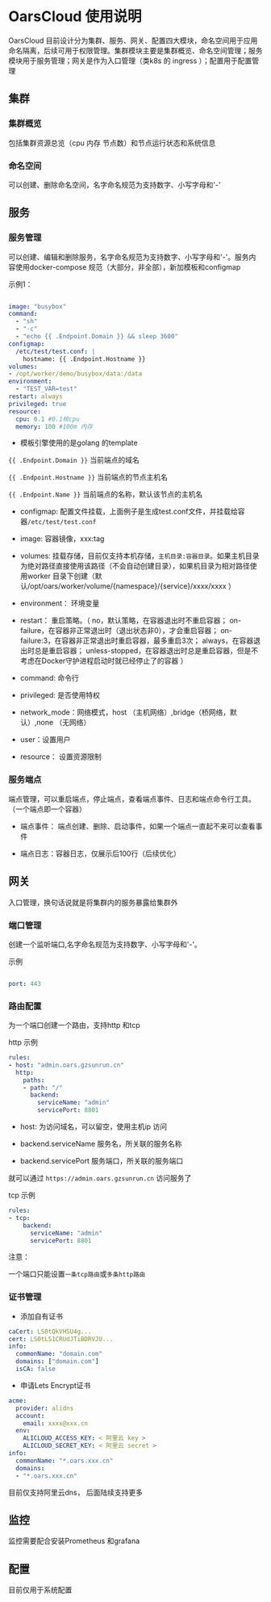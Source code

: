 # OarsCloud 使用说明

OarsCloud 目前设计分为集群、服务、网关、配置四大模块，命名空间用于应用命名隔离，后续可用于权限管理。集群模块主要是集群概览、命名空间管理；服务模块用于服务管理；网关是作为入口管理（类k8s 的 ingress ）；配置用于配置管理


## 集群

### 集群概览

包括集群资源总览（cpu 内存 节点数）和节点运行状态和系统信息


### 命名空间

可以创建、删除命名空间，名字命名规范为支持数字、小写字母和'-'

## 服务

### 服务管理

可以创建、编辑和删除服务，名字命名规范为支持数字、小写字母和'-'。服务内容使用docker-compose 规范（大部分，非全部），新加模板和configmap


示例1：

```yaml

image: "busybox"
command: 
  - "sh"
  - "-c"
  - "echo {{ .Endpoint.Domain }} && sleep 3600"
configmap: 
  /etc/test/test.conf: |
    hostname: {{ .Endpoint.Hostname }}
volumes:
- /opt/worker/demo/busybox/data:/data
environment:
  - "TEST_VAR=test"
restart: always
privileged: true
resource:
  cpu: 0.1 #0.1核cpu
  memory: 100 #100m 内存

```

- 模板引擎使用的是golang 的template

`{{ .Endpoint.Domain }}` 当前端点的域名

`{{ .Endpoint.Hostname }}` 当前端点的节点主机名

`{{ .Endpoint.Name }}` 当前端点的名称，默认该节点的主机名


- configmap: 配置文件挂载，上面例子是生成test.conf文件，并挂载给容器`/etc/test/test.conf`

- image: 容器镜像，xxx:tag

- volumes: 挂载存储，目前仅支持本机存储，`主机目录:容器目录`。如果主机目录为绝对路径直接使用该路径（不会自动创建目录），如果机目录为相对路径使用worker 目录下创建（默认/opt/oars/worker/volume/{namespace}/{service}/xxxx/xxxx ）

- environment： 环境变量

- restart： 重启策略。（ no，默认策略，在容器退出时不重启容器；
on-failure，在容器非正常退出时（退出状态非0），才会重启容器；
on-failure:3，在容器非正常退出时重启容器，最多重启3次；
always，在容器退出时总是重启容器；
unless-stopped，在容器退出时总是重启容器，但是不考虑在Docker守护进程启动时就已经停止了的容器 ）

- command: 命令行

- privileged: 是否使用特权 

- network_mode：网络模式，host （主机网络）,bridge（桥网络，默认）,none （无网络）

- user：设置用户

- resource： 设置资源限制

### 服务端点

端点管理，可以重启端点，停止端点，查看端点事件、日志和端点命令行工具。（一个端点即一个容器）

- 端点事件： 端点创建、删除、启动事件，如果一个端点一直起不来可以查看事件

- 端点日志：容器日志，仅展示后100行（后续优化）


## 网关

入口管理，换句话说就是将集群内的服务暴露给集群外

### 端口管理

创建一个监听端口,名字命名规范为支持数字、小写字母和'-'。

示例

```yaml

port: 443

```

### 路由配置

为一个端口创建一个路由，支持http 和tcp

http 示例

```yaml
rules: 
- host: "admin.oars.gzsunrun.cn"
  http: 
    paths: 
    - path: "/"
      backend: 
        serviceName: "admin"
        servicePort: 8801
```

- host: 为访问域名，可以留空，使用主机ip 访问

- backend.serviceName 服务名，所关联的服务名称 

- backend.servicePort 服务端口，所关联的服务端口

就可以通过 `https://admin.oars.gzsunrun.cn` 访问服务了

tcp 示例

```yaml
rules: 
- tcp: 
    backend: 
      serviceName: "admin"
      servicePort: 8801
```

注意：

一个端口只能设置`一条tcp路由`或`多条http路由`

### 证书管理

- 添加自有证书

```yaml
caCert: LS0tQkVHSU4g...
cert: LS0tLS1CRUdJTiBDRVJU...
info:
  commonName: "domain.com"
  domains: ["domain.com"]
  isCA: false
```

- 申请Lets Encrypt证书 

```yaml
acme:
  provider: alidns
  account: 
    email: xxxx@xxx.cn
  env:
    ALICLOUD_ACCESS_KEY: < 阿里云 key >
    ALICLOUD_SECRET_KEY: < 阿里云 secret >
info:
  commonName: "*.oars.xxx.cn"
  domains:
  - "*.oars.xxx.cn"

```

目前仅支持阿里云dns， 后面陆续支持更多


## 监控

监控需要配合安装Prometheus 和grafana

## 配置

目前仅用于系统配置






